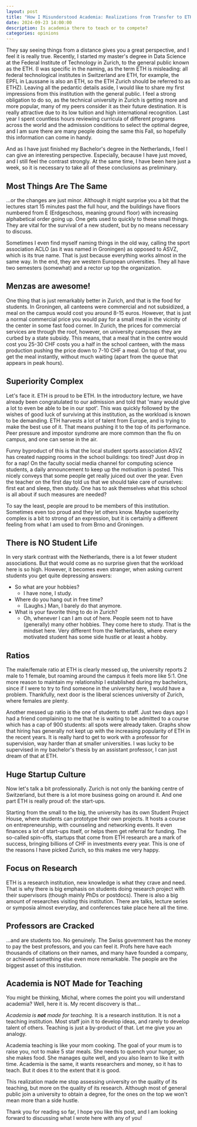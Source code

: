 ```yaml
---
layout: post
title: "How I Misunderstood Academia: Realizations from Transfer to ETH Zurich"
date: 2024-09-23 14:00:00
description: Is academia there to teach or to compete?
categories: opinions
---
```


They say seeing things from a distance gives you a great perspective, and I feel it is really true. Recently, I started my master's degree in Data Science at the Federal Institute of Technology in Zurich, to the general public known as the ETH. (I was specific in the naming, as the term ETH is misleading: all federal technological institutes in Switzerland are ETH, for example, the EPFL in Laussane is also an ETH, so the ETH Zurich should be referred to as ETHZ). Leaving all the pedantic details aside, I would like to share my first impressions from this institution with the general public. I feel a strong obligation to do so, as the technical university in Zurich is getting more and more popular, many of my peers consider it as their future destination. It is really attractive due to its low tuition and high international recognition. Last year I spent countless hours reviewing curricula of different programs across the world and the admission conditions to select the optimal degree, and I am sure there are many people doing the same this Fall, so hopefully this information can come in handy.

And as I have just finished my Bachelor's degree in the Netherlands, I feel I can give an interesting perspective. Especially, because I have just moved, and I still feel the contrast strongly. At the same time, I have been here just a week, so it is necessary to take all of these conclusions as preliminary.
## Most Things Are The Same
...or the changes are just minor. Although it might surprise you a bit that the lectures start 15 minutes past the full hour, and the buildings have floors numbered from E (Erdgeschoss, meaning ground floor) with increasing alphabetical order going up. One gets used to quickly to these small things. They are vital for the survival of a new student, but by no means necessary to discuss.

Sometimes I even find myself naming things in the old way, calling the sport association ACLO (as it was named in Groningen) as opposed to ASVZ, which is its true name. That is just because everything works almost in the same way. In the end, they are western European universities. They all have two semesters (somewhat) and a rector up top the organization.
## Menzas are awesome!
One thing that is just remarkably better in Zurich, and that is the food for students. In Groningen, all canteens were commercial and not subsidized, a meal on the campus would cost you around 8-15 euros. However, that is just a normal commercial price you would pay for a small meal in the vicinity of the center in some fast food corner. In Zurich, the prices for commercial services are through the roof, however, on university campuses they are curbed by a state subsidy. This means, that a meal that in the centre would cost you 25-30 CHF costs you a half in the school canteen, with the mass production pushing the price down to 7-10 CHF a meal. On top of that, you get the meal instantly, without much waiting (apart from the queue that appears in peak hours).
## Superiority Complex
Let's face it. ETH is proud to be ETH. In the introductory lecture, we have already been congratulated to our admission and told that 'many would give a lot to even be able to be in our spot'. This was quickly followed by the wishes of good luck of surviving at this institution, as the workload is known to be demanding. ETH harvests a lot of talent from Europe, and is trying to make the best use of it. That means pushing it to the top of its performance. Peer pressure and impostor syndrome are more common than the flu on campus, and one can sense in the air.

Funny byproduct of this is that the local student sports association ASVZ has created napping rooms in the school buildings: too tired? Just drop in for a nap! On the faculty social media channel for computing science students, a daily announcement to keep up the motivation is posted. This nicely conveys that some people get really juiced out over the year. Even the teacher on the first day told us that we should take care of ourselves: first eat and sleep, then study. One has to ask themselves what this school is all about if such measures are needed?

To say the least, people are proud to be members of this institution. Sometimes even too proud and they let others know. Maybe superiority complex is a bit to strong of an expression, but it is certainly a different feeling from what I am used to from Brno and Groningen.
## There is NO Student Life
In very stark contrast with the Netherlands, there is a lot fewer student associations. But that would come as no surprise given that the workload here is so high. However, it becomes even stranger, when asking current students you get quite depressing answers:
- So what are your hobbies?
	- I have none, I study.
- Where do you hang out in free time?
	- (Laughs.) Man, I barely do that anymore.
- What is your favorite thing to do in Zurich?
	- Oh, whenever I can I am out of here.
People seem not to have (generally) many other hobbies. They come here to study. That is the mindset here. Very different from the Netherlands, where every motivated student has some side hustle or at least a hobby.
## Ratios
The male/female ratio at ETH is clearly messed up, the university reports 2 male to 1 female, but roaming around the campus it feels more like 5:1. One more reason to maintain my relationship I established during my bachelors, since if I were to try to find someone in the university here, I would have a problem. Thankfully, next door is the liberal sciences university of Zurich, where females are plenty.

Another messed up ratio is the one of students to staff. Just two days ago I had a friend complaining to me that he is waiting to be admitted to a course which has a cap of 900 students: all spots were already taken. Graphs show that hiring has generally not kept up with the increasing popularity of ETH in the recent years. It is really hard to get to work with a professor for supervision, way harder than at smaller universities. I was lucky to be supervised in my bachelor's thesis by an assistant professor, I can just dream of that at ETH. 
## Huge Startup Culture
Now let's talk a bit professionally. Zurich is not only the banking centre of Switzerland, but there is a lot more business going on around it. And one part ETH is really proud of: the start-ups.

Starting from the small to the big, the university has its own Student Project House, where students can prototype their own projects. It hosts a course on entrepreneurship, with counseling and networking events. It even finances a lot of start-ups itself, or helps them get referral for funding. The so-called spin-offs, startups that come from ETH research are a mark of success, bringing billions of CHF in investments every year. This is one of the reasons I have picked Zurich, so this makes me very happy.
## Focus on Research
ETH is a research institution, new knowledge is what they crave and need. That is why there is big emphasis on students doing research project with their supervisors (though mainly PhDs or postdocs). There is also a big amount of researches visiting this institution. There are talks, lecture series or symposia almost everyday, and conferences take place here all the time.
## Professors are Cracked
...and are students too. No genuinely. The Swiss government has the money to pay the best professors, and you can feel it. Profs here have each thousands of citations on their names, and many have founded a company, or achieved something else even more remarkable. The people are the biggest asset of this institution.
## Academia is NOT Made for Teaching
You might be thinking, Michal, where comes the point you will understand academia? Well, here it is. My recent discovery is that...

*Academia is **not** made for teaching.* It is a research institution. It is not a teaching institution. Most staff join it to develop ideas, and rarely to develop talent of others. Teaching is just a by-product of that. Let me give you an analogy.

Academia teaching is like your mom cooking. The goal of your mum is to raise you, not to make 5 star meals. She needs to quench your hunger, so she makes food. She manages quite well, and you also learn to like it with time. Academia is the same, it wants researchers and money, so it has to teach. But it does it to the extent that it is good.

This realization made me stop assessing university on the quality of its teaching, but more on the quality of its research. Although most of general public join a university to obtain a degree, for the ones on the top we won't mean more than a side hustle.

Thank you for reading so far, I hope you like this post, and I am looking forward to discussing what I wrote here with any of you!